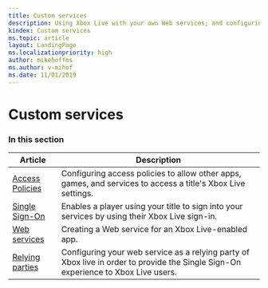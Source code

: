 ```yaml
---
title: Custom services
description: Using Xbox Live with your own Web services; and configuring relying parties, single sign-on, and access policies.
kindex: Custom services
ms.topic: article
layout: LandingPage
ms.localizationpriority: high
author: mikehoffms
ms.author: v-mihof
ms.date: 11/01/2019
---
```


# Custom services

### In this section

| Article | Description |
|---------|-------------|
| [Access Policies](access-policies/live-access-policies-nav.md) | Configuring access policies to allow other apps, games, and services to access a title's Xbox Live settings. |
| [Single Sign-On](single-sign-on/live-single-sign-on-nav.md) | Enables a player using your title to sign into your services by using their Xbox Live sign-in. |
| [Web services](web-services/live-web-services-nav.md) | Creating a Web service for an Xbox Live-enabled app. |
| [Relying parties](relying-parties/live-relying-parties-nav.md) | Configuring your web service as a relying party of Xbox live in order to provide the Single Sign-On experience to Xbox Live users. |

